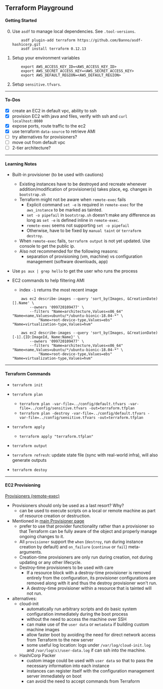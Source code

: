 ## Terraform Playground

#### Getting Started
0. Use `asdf` to manage local dependencies. See `.tool-versions`.

    ```shell script
        asdf plugin-add terraform https://github.com/Banno/asdf-hashicorp.git
        asdf install terraform 0.12.13
    ```

0. Setup your environment variables

    ```shell script
        export AWS_ACCESS_KEY_ID=<AWS_ACCESS_KEY_ID>
        export AWS_SECRET_ACCESS_KEY=<AWS_SECRET_ACCESS_KEY>
        export AWS_DEFAULT_REGION=<AWS_DEFAULT_REGION>
    ```
0. Setup `sensitive.tfvars`.
---
#### To-Dos

- [X] create an EC2 in default vpc, ability to ssh
- [X] provision EC2 with java and files, verify with ssh and `curl localhost:8080`
- [X] expose ports, route traffic to the ec2
- [X] use terraform `data-source` to retrieve AMI
- [ ] try alternatives for provisioners?
- [ ] move out from default vpc
- [ ] 2-tier architecture?

---
#### Learning Notes
- Built-in provisioner (to be used with cautions)
    - Existing instances have to be destroyed and recreate whenever addition/modification of provisioner(s) takes place, eg. changes in `bootstrap.sh` 
    - Terraform might not be aware when `remote-exec` fails
        - Explicit command `set -e` is required in `remote-exec` for the `aws_instance` to be marked as tainted.
        - `set -o pipefail` in `bootstrap.sh` doesn't make any difference as long as `set -e` is defined inline in `remote-exec`.
        - `remote-exec` seems not supporting `set -o pipefail`
        - Otherwise, have to be fixed by `manual taint` or `terraform destroy`.
    - When `remote-exec` fails, `terraform output` is not yet updated. Use console to get the public ip.
    - Also not recommended for the following reasons:
        - separation of provisioning (vm, machine) vs configuration management (software downloads, app)

- Use `ps aux | grep hello` to get the user who runs the process

- EC2 commands to help filtering AMI
    - index `-1` returns the most recent image

    ```shell script
        aws ec2 describe-images --query 'sort_by(Images, &CreationDate)[].Name' \
            --owners '099720109477' \
            --filters "Name=architecture,Values=x86_64" "Name=name,Values=ubuntu/*/ubuntu-bionic-18.04-*" \
                "Name=root-device-type,Values=ebs" "Name=virtualization-type,Values=hvm"
  
        aws ec2 describe-images --query 'sort_by(Images, &CreationDate)[-1].{ID:ImageId, Name:Name}' \
            --owners '099720109477' \
            --filters "Name=architecture,Values=x86_64" "Name=name,Values=ubuntu/*/ubuntu-bionic-18.04-*" \
                "Name=root-device-type,Values=ebs" "Name=virtualization-type,Values=hvm"
    ```

---
#### Terraform Commands
- `terraform init`

- `terraform plan`
    - `terraform plan -var-file=../config/default.tfvars -var-file=../config/sensitive.tfvars -out=terraform.tfplan`
    - `terraform plan -destroy -var-file=../config/default.tfvars -var-file=../config/sensitive.tfvars -out=terraform.tfplan`

- `terraform apply`
    - `terraform apply "terraform.tfplan"`

- `terraform output`

- `terraform refresh`: update state file (sync with real-world infra), will also generate outputs

- `terraform destoy`
---
#### EC2 Provisioning
[Provisioners (remote-exec)](https://www.terraform.io/docs/provisioners/remote-exec.html#script-arguments)
- Provisioners should only be used as a last resort? Why?
    - can be used to execute scripts on a local or remote machine as part of resource creation or destruction.
- Mentioned in [main Provisioner page](https://www.terraform.io/docs/provisioners/)
    - prefer to use that provider functionality rather than a provisioner so that Terraform can be fully aware of the object and properly manage ongoing changes to it.
    - All `provisioner` support the `when` (`destroy`, run during instance creation by default) and `on_failure` (`continue` or `fail`) meta-arguments.
    - Creation-time provisioners are only run during creation, not during updating or any other lifecycle.
    - Destroy-time provisioners to be used with care
        - If a resource block with a destroy-time provisioner is removed entirely from the configuration, its provisioner configurations are removed along with it and thus the destroy provisioner won't run.
        - A destroy-time provisioner within a resource that is tainted will not run.
- alternatives:
    - cloud-init
        - automatically run arbitrary scripts and do basic system configuration immediately during the boot process
        - without the need to access the machine over SSH
        - can make use of the `user data` or `metadata` if building custom machine images
        - allow faster boot by avoiding the need for direct network access from Terraform to the new server
        - some useful log location: logs under `/var/log/cloud-init.log` and `/var/log(s)/user-data.log` if can ssh into the machine.
    - HashiCorp Packer
        - custom image could be used with `user data` so that to pass the necessary information into each instance
        - instances can register itself with the configuration management server immediately on boot
        - can avoid the need to accept commands from Terraform
